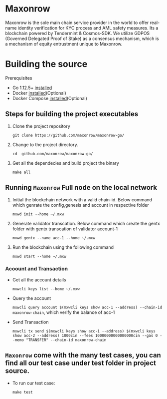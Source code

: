 
# Maxonrow

Maxonrow is the sole main chain service provider in the world to offer real-name identity verification for KYC process and AML safety measures. Its a blockchain powered by Tendermint & Cosmos-SDK. We utilize GDPOS (Governed Delegated Proof of Stake) as a consensus mechanism, which is a mechanism of equity entrustment unique to Maxonrow.

# Building the source

Prerequisites
* Go 1.12.5+ [installed](https://github.com/golang/go)
* Docker [installed](https://docs.docker.com/engine/installation/)(Optional)
* Docker Compose [installed](https://docs.docker.com/compose/install/)(Optional)


## Steps for building the project executables

1. Clone the project repository

    `git clone https://github.com/maxonrow/maxonrow-go/`


2. Change to the project directory.

    `cd  github.com/maxonrow/maxonrow-go/`


3.  Get all the dependecies and build project the binary

    `make all`


## Running `Maxonrow` Full node on the local network

1. Initial the blockchain network with a valid chain-id. Below command which genrate the config,genesis and account in respective folder


    `mxwd init --home ~/.mxw`


2. Generate validator transcation. Below command which create the gentx folder with gentx transcation of validator account-1

    `mxwd gentx --name acc-1 --home ~/.mxw`


3. Run the blockchain using the following command

    `mxwd start --home ~/.mxw`


### Acoount and Transaction

  - Get all the account details

    `mxwcli keys list --home ~/.mxw`

  - Query the account

    `mxwcli query account $(mxwcli keys show acc-1 --address) --chain-id maxonrow-chain`, which verify the balance of acc-1

  - Send Transaction

    `mxwcli tx send $(mxwcli keys show acc-1 --address) $(mxwcli keys show acc-2 --address) 1000cin --fees 10000000000000000cin --gas 0 --memo "TRANSFER" --chain-id maxonrow-chain`

## `Maxonrow` come with the many test cases, you can find all our test case under test folder in project source.

* To run our test case:

    `make test`
    
